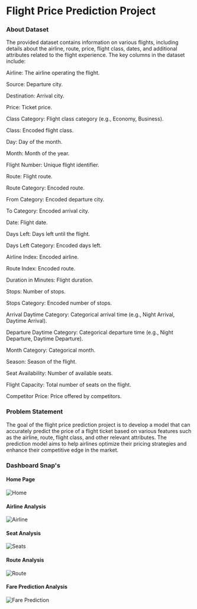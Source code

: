 # Flight Price Prediction Project

### About Dataset 


The provided dataset contains information on various flights, including details about the airline, route, price, flight class, dates, and additional attributes related to the flight experience. The key columns in the dataset include:

Airline: The airline operating the flight.

Source: Departure city.

Destination: Arrival city.

Price: Ticket price.

Class Category: Flight class category (e.g., Economy, Business).

Class: Encoded flight class.

Day: Day of the month.

Month: Month of the year.

Flight Number: Unique flight identifier.

Route: Flight route.

Route Category: Encoded route.

From Category: Encoded departure city.

To Category: Encoded arrival city.

Date: Flight date.

Days Left: Days left until the flight.

Days Left Category: Encoded days left.

Airline Index: Encoded airline.

Route Index: Encoded route.

Duration in Minutes: Flight duration.

Stops: Number of stops.

Stops Category: Encoded number of stops.

Arrival Daytime Category: Categorical arrival time (e.g., Night Arrival, Daytime Arrival).

Departure Daytime Category: Categorical departure time (e.g., Night Departure, Daytime Departure).

Month Category: Categorical month.

Season: Season of the flight.

Seat Availability: Number of available seats.

Flight Capacity: Total number of seats on the flight.

Competitor Price: Price offered by competitors.

### Problem Statement 
  The goal of the flight price prediction project is to develop a model that can accurately predict the price of a flight ticket based on various features such as the airline, route, flight class, and other relevant attributes. The prediction model aims to help airlines optimize their pricing strategies and enhance their competitive edge in the market.

  ### Dashboard Snap's
  #### Home Page
  ![Home](https://github.com/user-attachments/assets/b90e8903-fd32-4111-b305-6d3737becb3f)
#### Airline Analysis
 ![Airline](https://github.com/user-attachments/assets/971866ad-63a3-4d8a-844e-8b9f883e19dc)
#### Seat Analysis
![Seats](https://github.com/user-attachments/assets/8eff0534-9858-40fa-abff-da3ed181871b)
#### Route Analysis
![Route](https://github.com/user-attachments/assets/e9694d89-19ae-4b0b-ae50-9797ab69eb5c)
#### Fare Prediction Analysis
![Fare Prediction](https://github.com/user-attachments/assets/76f19352-e8ff-48a1-aab9-106f74d7574c)
